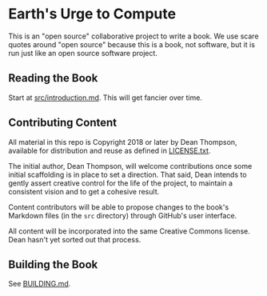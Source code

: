 # Earth's Urge to Compute

This is an "open source" collaborative project to write a book. We use 
scare quotes around "open source" because this is a book, not software,
but it is run just like an open source software project.

## Reading the Book

Start at [src/introduction.md](./src/introduction.md).
This will get fancier over time.

## Contributing Content

All material in this repo is Copyright 2018 or later by Dean Thompson, 
available for distribution and reuse as defined in [LICENSE.txt](./LICENSE.txt).

The initial author, Dean Thompson, will welcome contributions once some initial 
scaffolding is in place to set a direction. That said, Dean intends to gently
assert creative control for the life of the project, to maintain a consistent
vision and to get a cohesive result.

Content contributors will be able to propose changes to the book's 
Markdown files (in the `src` directory) through GitHub's user interface.

All content will be incorporated into the same Creative Commons license.
Dean hasn't yet sorted out that process.

## Building the Book

See [BUILDING.md](./BUILDING.md).
